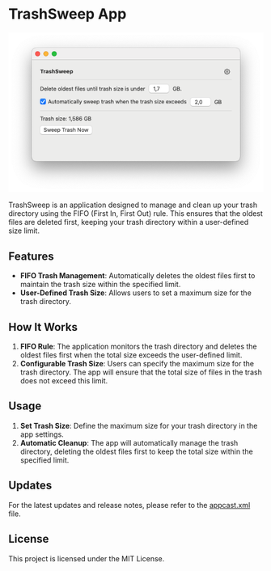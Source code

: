 # TrashSweep App

![TrashSweep Logo](assets/trash-sweep-screenshot.png)

TrashSweep is an application designed to manage and clean up your trash directory using the FIFO (First In, First Out) rule. This ensures that the oldest files are deleted first, keeping your trash directory within a user-defined size limit.

## Features

- **FIFO Trash Management**: Automatically deletes the oldest files first to maintain the trash size within the specified limit.
- **User-Defined Trash Size**: Allows users to set a maximum size for the trash directory.

## How It Works

1. **FIFO Rule**: The application monitors the trash directory and deletes the oldest files first when the total size exceeds the user-defined limit.
2. **Configurable Trash Size**: Users can specify the maximum size for the trash directory. The app will ensure that the total size of files in the trash does not exceed this limit.

## Usage

1. **Set Trash Size**: Define the maximum size for your trash directory in the app settings.
2. **Automatic Cleanup**: The app will automatically manage the trash directory, deleting the oldest files first to keep the total size within the specified limit.

## Updates

For the latest updates and release notes, please refer to the [appcast.xml](appcast.xml) file.

## License

This project is licensed under the MIT License.
